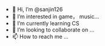 - 👋 Hi, I’m @sanjin126
- 👀 I’m interested in game， music...
- 🌱 I’m currently learning CS
- 💞️ I’m looking to collaborate on ...
- 📫 How to reach me ...

<!---
sanjin126/sanjin126 is a ✨ special ✨ repository because its `README.md` (this file) appears on your GitHub profile.
You can click the Preview link to take a look at your changes.
--->
